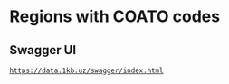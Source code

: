 # Regions with COATO codes

## Swagger UI

[`https://data.1kb.uz/swagger/index.html`](https://data.1kb.uz/swagger/index.html)
